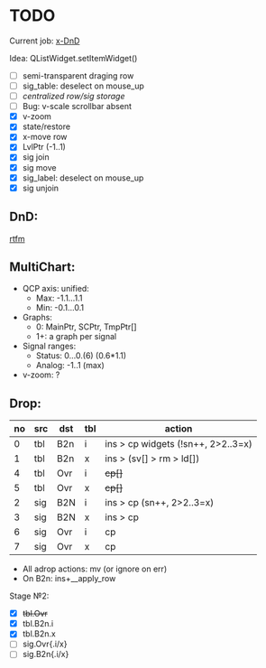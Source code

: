 # TODO

Current job: [x-DnD](https://github.com/michDaven/AbScan-TechReq/blob/main/asciidoc1.adoc#23217-%D0%BF%D0%B5%D1%80%D0%B5%D0%BC%D0%B5%D1%89%D0%B5%D0%BD%D0%B8%D0%B5-%D0%BE%D0%BA%D0%BD%D0%B0-%D0%BE%D1%82%D0%BE%D0%B1%D1%80%D0%B0%D0%B6%D0%B5%D0%BD%D0%B8%D1%8F-%D1%81%D0%B8%D0%B3%D0%BD%D0%B0%D0%BB%D0%B0-%D1%86%D0%B5%D0%BB%D0%B8%D0%BA%D0%BE%D0%BC)

Idea: QListWidget.setItemWidget()

- [ ] semi-transparent draging row
- [ ] sig_table: deselect on mouse_up
- [ ] *centralized row/sig storage*
- [ ] Bug: v-scale scrollbar absent
- [x] v-zoom
- [x] state/restore
- [x] x-move row
- [x] LvlPtr (-1..1)
- [x] sig join
- [x] sig move
- [x] sig_label: deselect on mouse_up
- [x] sig unjoin

## DnD:

[rtfm](https://stackoverflow.com/questions/26227885/drag-and-drop-rows-within-qtablewidget)


## MultiChart:

- QCP axis: unified:
  + Max: -1.1…1.1
  + Min: -0.1…0.1
- Graphs:
  + 0: MainPtr, SCPtr, TmpPtr[]
  + 1+: a graph per signal
- Signal ranges:
  + Status: 0…0.(6)  (0.6*1.1)
  + Analog: -1..1 (max)
- v-zoom: ?

## Drop:

no| src | dst |tbl| action
--|-----|-----|---|-------
0 | tbl | B2n | i | ins > cp widgets (!sn++, 2>2..3=x)
1 | tbl | B2n | x | ins > (sv[] > rm > ld[])
4 | tbl | Ovr | i | ~~cp[]~~
5 | tbl | Ovr | x | ~~cp[]~~
2 | sig | B2N | i | ins > cp (sn++, 2>2..3=x)
3 | sig | B2N | x | ins > cp
6 | sig | Ovr | i | cp
7 | sig | Ovr | x | cp

- All adrop actions: mv (or ignore on err)
- On B2n: ins+__apply_row

Stage &numero;2:
- [x] ~~tbl.Ovr~~
- [x] tbl.B2n.i
- [x] tbl.B2n.x
- [ ] sig.Ovr{.i/x}
- [ ] sig.B2n{.i/x}

